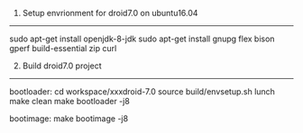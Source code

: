 1. Setup envrionment for droid7.0 on ubuntu16.04
----------------------------------------------------------------------
sudo apt-get install openjdk-8-jdk
sudo apt-get install gnupg flex bison gperf build-essential zip curl

2. Build droid7.0 project
----------------------------------------------------------------------
bootloader:
	cd workspace/xxxdroid-7.0
	source build/envsetup.sh
	lunch
	make clean
	make bootloader -j8

bootimage:
	make bootimage -j8
